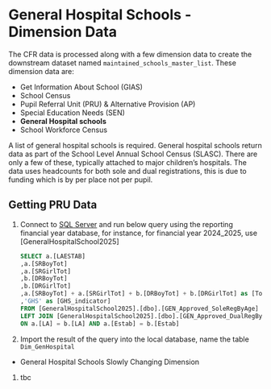 # General Hospital Schools - Dimension Data

The CFR data is processed along with a few dimension data to create the downstream dataset named `maintained_schools_master_list`. These dimension data are:

- Get Information About School (GIAS)
- School Census
- Pupil Referral Unit (PRU) & Alternative Provision (AP)
- Special Education Needs (SEN)
- **General Hospital schools**
- School Workforce Census

A list of general hospital schools is required. General hospital schools return data as part of the School Level Annual School Census (SLASC). There are only a few of these, typically attached to major children’s hospitals.  The data uses headcounts for both sole and dual registrations, this is due to funding which is by per place not per pupil.  

## Getting PRU Data

1. Connect to [SQL Server](https://educationgovuk.sharepoint.com/:w:/r/sites/DfEFinancialBenchmarking/_layouts/15/Doc.aspx?sourcedoc=%7BA47507F6-2C23-487A-98EC-0B6C75A7471A%7D&file=CFR%20source%20data%20access%20request.docx&action=default&mobileredirect=true) and run below query using the reporting financial year database, for instance, for financial year 2024_2025, use [GeneralHospitalSchool2025]

    ```sql
    SELECT a.[LAESTAB]
    ,a.[SRBoyTot]
    ,a.[SRGirlTot]
    ,b.[DRBoyTot]
    ,b.[DRGirlTot]
    ,a.[SRBoyTot] + a.[SRGirlTot] + b.[DRBoyTot] + b.[DRGirlTot] as [TotalHeadcount]
    ,'GHS' as [GHS_indicator] 
    FROM [GeneralHospitalSchool2025].[dbo].[GEN_Approved_SoleRegByAge] as a
    LEFT JOIN [GeneralHospitalSchool2025].[dbo].[GEN_Approved_DualRegByAge] as b
    ON a.[LA] = b.[LA] AND a.[Estab] = b.[Estab]
    ```

2. Import the result of the query into the local database, name the table `Dim_GenHospital`

- General Hospital Schools Slowly Changing Dimension

1. tbc
